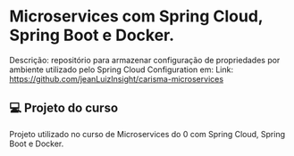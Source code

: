 # Microservices com Spring Cloud, Spring Boot e Docker.

Descrição: repositório para armazenar configuração de propriedades por ambiente utilizado pelo Spring Cloud Configuration em:
Link: https://github.com/jeanLuizInsight/carisma-microservices

## 💻 Projeto do curso
Projeto utilizado no curso de Microservices do 0 com Spring Cloud, Spring Boot e Docker.


